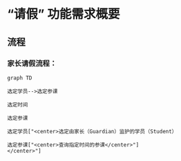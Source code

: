 # “请假” 功能需求概要

## 流程

### 家长请假流程：

```mermaid
graph TD

选定学员-->选定参课

选定时间

选定参课

选定学员["<center>选定由家长（Guardian）监护的学员（Student）

选定参课["<center>查询指定时间的参课</center>"]
</center>"]

```
<!--stackedit_data:
eyJoaXN0b3J5IjpbLTIxMDk0NzM2MzIsNjUzODc2NjEsMjM2OD
QzNDMsMjEwMzkyMzMyMiw4MzI1NTg0OTQsLTEzMDAyMDk5NTQs
NzMwOTk4MTE2XX0=
-->